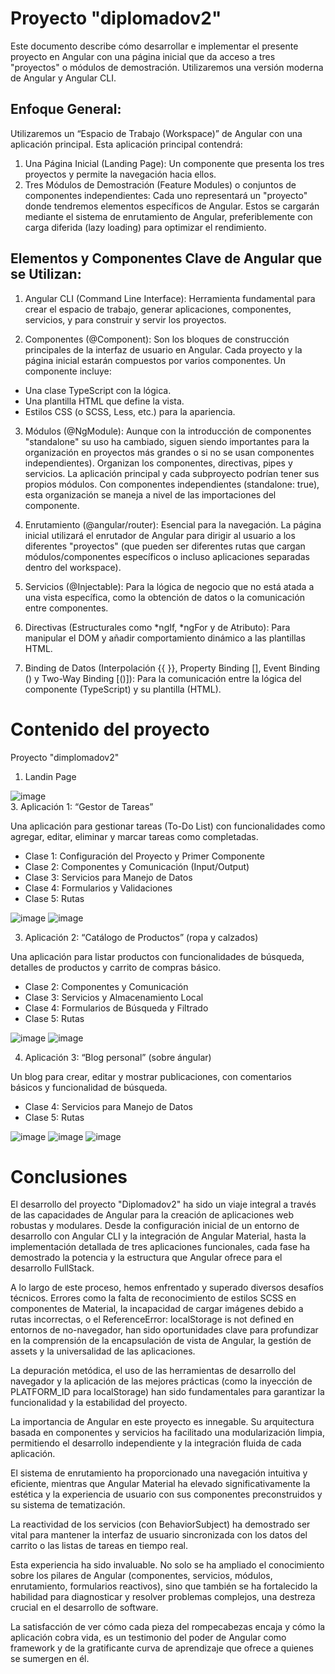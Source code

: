 # Proyecto "diplomadov2"

Este documento describe cómo desarrollar e implementar el presente proyecto en Angular con una página inicial que da acceso a tres "proyectos" o módulos de demostración. Utilizaremos una versión moderna de Angular y Angular CLI.

## Enfoque General:

Utilizaremos un “Espacio de Trabajo (Workspace)” de Angular con una aplicación principal. Esta aplicación principal contendrá:
1.	Una Página Inicial (Landing Page): Un componente que presenta los tres proyectos y permite la navegación hacia ellos.
2.	Tres Módulos de Demostración (Feature Modules) o conjuntos de componentes independientes: Cada uno representará un "proyecto" donde tendremos elementos específicos de Angular. Estos se cargarán mediante el sistema de enrutamiento de Angular, preferiblemente con carga diferida (lazy loading) para optimizar el rendimiento.

## Elementos y Componentes Clave de Angular que se Utilizan:
1.	Angular CLI (Command Line Interface): Herramienta fundamental para crear el espacio de trabajo, generar aplicaciones, componentes, servicios, y para construir y servir los proyectos.

2.	Componentes (@Component): Son los bloques de construcción principales de la interfaz de usuario en Angular. Cada proyecto y la página inicial estarán compuestos por varios componentes. Un componente incluye: 

* Una clase TypeScript con la lógica.
* Una plantilla HTML que define la vista.
* Estilos CSS (o SCSS, Less, etc.) para la apariencia.

3.	Módulos (@NgModule): Aunque con la introducción de componentes "standalone" su uso ha cambiado, siguen siendo importantes para la organización en proyectos más grandes o si no se usan componentes independientes). Organizan los componentes, directivas, pipes y servicios. La aplicación principal y cada subproyecto podrían tener sus propios módulos. Con componentes independientes (standalone: true), esta organización se maneja a nivel de las importaciones del componente.

4.	Enrutamiento (@angular/router): Esencial para la navegación. La página inicial utilizará el enrutador de Angular para dirigir al usuario a los diferentes "proyectos" (que pueden ser diferentes rutas que cargan módulos/componentes específicos o incluso aplicaciones separadas dentro del workspace).

5.	Servicios (@Injectable): Para la lógica de negocio que no está atada a una vista específica, como la obtención de datos o la comunicación entre componentes.

6.	Directivas (Estructurales como *ngIf, *ngFor y de Atributo): Para manipular el DOM y añadir comportamiento dinámico a las plantillas HTML.

7.	Binding de Datos (Interpolación {{ }}, Property Binding [], Event Binding () y Two-Way Binding [()]): Para la comunicación entre la lógica del componente (TypeScript) y su plantilla (HTML).

# Contenido del proyecto 

Proyecto "dimplomadov2"
1. Landin Page
   
![image](https://github.com/user-attachments/assets/45f13680-854a-422c-8523-b2d070d9d2c2)
<br>
3. Aplicación 1: “Gestor de Tareas”

Una aplicación para gestionar tareas (To-Do List) con funcionalidades como agregar, editar, eliminar y marcar tareas como completadas.

* Clase 1: Configuración del Proyecto y Primer Componente
* Clase 2: Componentes y Comunicación (Input/Output)
* Clase 3: Servicios para Manejo de Datos
* Clase 4: Formularios y Validaciones
* Clase 5: Rutas

![image](https://github.com/user-attachments/assets/1761dd7f-28a7-449b-af76-e272446d50da)
![image](https://github.com/user-attachments/assets/9bf9c1db-e60f-4fb9-9c7d-8a1a29c2a6eb)
<br>

3. Aplicación 2: “Catálogo de Productos” (ropa y calzados)

Una aplicación para listar productos con funcionalidades de búsqueda, detalles de productos y carrito de compras 
básico.

* Clase 2: Componentes y Comunicación
* Clase 3: Servicios y Almacenamiento Local
* Clase 4: Formularios de Búsqueda y Filtrado
* Clase 5: Rutas

![image](https://github.com/user-attachments/assets/de284a5e-424e-45c9-8fb0-03f46c6f4123)
![image](https://github.com/user-attachments/assets/4fd40477-6a44-4a59-8e8c-dc97adf21d82)
<br>

4. Aplicación 3: “Blog personal” (sobre ángular)

Un blog para crear, editar y mostrar publicaciones, con comentarios básicos y funcionalidad de búsqueda.

* Clase 4: Servicios para Manejo de Datos
* Clase 5: Rutas

![image](https://github.com/user-attachments/assets/27cbaf92-2a81-418c-aaba-b1569f1bca38)
![image](https://github.com/user-attachments/assets/ef94554f-09a0-4ea9-8cb2-7b0c30aa8662)
![image](https://github.com/user-attachments/assets/5a7aafc1-83a6-4a67-9c58-84de17ceb3de)
<br>

# Conclusiones

El desarrollo del proyecto "Diplomadov2" ha sido un viaje integral a través de las capacidades de Angular para la creación de aplicaciones web robustas y modulares. Desde la configuración inicial de un entorno de desarrollo con Angular CLI y la integración de Angular Material, hasta la implementación detallada de tres aplicaciones funcionales, cada fase ha demostrado la potencia y la estructura que Angular ofrece para el desarrollo FullStack.

A lo largo de este proceso, hemos enfrentado y superado diversos desafíos técnicos. Errores como la falta de reconocimiento de estilos SCSS en componentes de Material, la incapacidad de cargar imágenes debido a rutas incorrectas, o el ReferenceError: localStorage is not defined en entornos de no-navegador, han sido oportunidades clave para profundizar en la comprensión de la encapsulación de vista de Angular, la gestión de assets y la universalidad de las aplicaciones. 

La depuración metódica, el uso de las herramientas de desarrollo del navegador y la aplicación de las mejores prácticas (como la inyección de PLATFORM_ID para localStorage) han sido fundamentales para garantizar la funcionalidad y la estabilidad del proyecto.

La importancia de Angular en este proyecto es innegable. Su arquitectura basada en componentes y servicios ha facilitado una modularización limpia, permitiendo el desarrollo independiente y la integración fluida de cada aplicación. 

El sistema de enrutamiento ha proporcionado una navegación intuitiva y eficiente, mientras que Angular Material ha elevado significativamente la estética y la experiencia de usuario con sus componentes preconstruidos y su sistema de tematización. 

La reactividad de los servicios (con BehaviorSubject) ha demostrado ser vital para mantener la interfaz de usuario sincronizada con los datos del carrito o las listas de tareas en tiempo real.

Esta experiencia ha sido invaluable. No solo se ha ampliado el conocimiento sobre los pilares de Angular (componentes, servicios, módulos, enrutamiento, formularios reactivos), sino que también se ha fortalecido la habilidad para diagnosticar y resolver problemas complejos, una destreza crucial en el desarrollo de software. 

La satisfacción de ver cómo cada pieza del rompecabezas encaja y cómo la aplicación cobra vida, es un testimonio del poder de Angular como framework y de la gratificante curva de aprendizaje que ofrece a quienes se sumergen en él.

